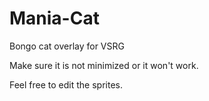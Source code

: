 # Mania-Cat
Bongo cat overlay for VSRG

Make sure it is not minimized or it won't work.

Feel free to edit the sprites.

